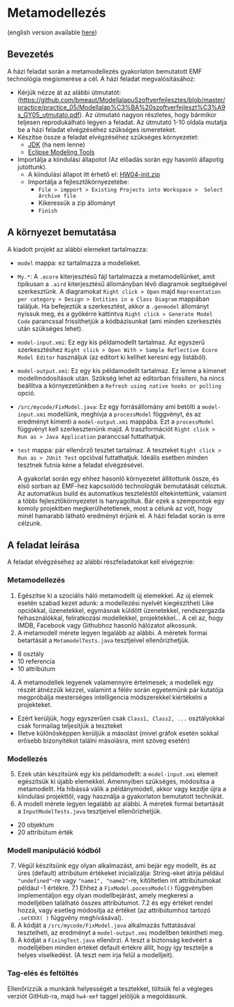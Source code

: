 # Metamodellezés
(english version available [here](https://github.com/bmeaut/ModellalapuSzoftverfejlesztes/blob/master/homework/homework_04/readme-en.md)) 

## Bevezetés
A házi feladat során a metamodellezés gyakorlaton bemutatott EMF technológia megismerése a cél. A házi feladat megvalósításához:
- Kérjük nézze át az alábbi útmutatót: (https://github.com/bmeaut/ModellalapuSzoftverfejlesztes/blob/master/practice/practice_05/Modellalap%C3%BA%20szoftverfejleszt%C3%A9s_GY05_utmutato.pdf). Az útmutató nagyon részletes, hogy bármikor teljesen reprodukálható legyen a feladat. Az útmutató 1-10 oldala mutatja be a házi feladat elvégzéséhez szükséges ismereteket.
- Készítse össze a feladat elvégzéséhez szükséges környezetet:
  - [JDK](https://adoptium.net/) (ha nem lenne)
  - [Eclipse Modeling Tools](https://www.eclipse.org/downloads/packages/release/2023-03/r/eclipse-modeling-tools)
- Importálja a kiindulási állapotot (Az előadás során egy hasonló állapotig jutottunk).
  - A kiindulási állapot itt érhető el: [HW04-init.zip](https://github.com/bmeaut/ModellalapuSzoftverfejlesztes/raw/master/homework/homework_04/HW04-init.zip)
  - Importálja a fejlesztőkörnyezetébe:
    - `File > impport > Existing Projects into Workspace >  Select Archive file`
    - Kikeressük a zip állományt
    -  `Finish`

## A környezet bemutatása
A kiadott projekt az alábbi elemeket tartalmazza:
- `model` mappa: ez tartalmazza a modelleket.
 - `My.*`: A `.ecore` kiterjesztésű fájl tartalmazza a metamodellünket, amit tipikusan a `.aird` kiterjesztésű állományban lévő diagramok segítségével szerkesztünk. A diagramokat `Right click > Open` majd `Representation per category > Design > Entities in a Class Diagram` mappában találjuk. Ha befejeztük a szerkesztést, akkor a `.genmodel` állományt nyissuk meg, és a gyökérre kattintva  `Right click > Generate Model Code` parancssal frissíthetjük a kódbázisunkat (ami minden szerkesztés után szükséges lehet).
 - `model-input.xmi`: Ez egy kis példamodellt tartalmaz. Az egyszerű szerkesztéshez `Right click > Open With > Sample Reflective Ecore Model Editor` használjuk (az editort ki kellhet keresni egy listából).
 - `model-output.xmi`: Ez egy kis példamodellt tartalmaz. Ez lenne a kimenet modellmódosítások után. Szökség lehet az editorban frissíteni, ha nincs beállítva a környezetünkben a `Refresh using native hooks or polling` opció.
- `/src/mycode/FixModel.java`: Ez egy forrásállomány ami betölti a `model-input.xmi` modellünk, meghívja a `processModel` föggvényt, és az eredményt kimenti a `model-output.xmi` mappába. Ezt a `processModel` függvényt kell szerkesztenünk majd. A traszformációt `Right click > Run as > Java Application` paranccsal futtathatjuk.
- `test` mappa: pár ellenőrző tesztet tartalmaz. A teszteket `Right click > Run as > JUnit Test` opcióval futtathatjuk. Ideális esetben minden tesztnek futnia kéne a feladat elvégzésével.

  A gyakorlat során egy ehhez hasonló környezetet állítottunk össze, és első sorban az EMF-hez kapcsolódó technológiák bemutatását céloztuk. Az automatikus build és automatikus teszteléstől eltekintettünk, valamint a többi fejlesztőkörnyezetet is hanyagoltuk. Bár ezek a szempontok egy komoly projektben megkerülhetetlenek, most a célunk az volt, hogy minél hamarabb látható eredményt érjünk el. A házi feladat során is erre célzunk.

## A feladat leírása

A feladat elvégzéséhez az alábbi részfeladatokat kell elvégeznie:

### Metamodellezés
1. Egészítse ki a szociális háló metamodellt új elemekkel. Az új elemek esetén szabad kezet adunk: a modellezési nyelvét kiegészítheti Like opciókkal, üzenetekkel, egymásnak küldött üzenetekkel, rendszergazda felhasználókkal, feliratkozási modellekkel, projektekkel... A cél az, hogy IMDB, Facebook vagy Githubhoz hasonló hálózatot alkossunk.
2. A metamodell mérete legyen legalább az alábbi. A méretek formai betartását a `MetamodelTests.java` tesztjeivel ellenőrizhetjük.
  * 8 osztály
  * 10 referencia
  * 10 attribútum
4. A metamodellek legyenek valamennyire értelmesek; a modellek egy részét átnézzük kézzel, valamint a félév során egyetemünk pár kutatója megpróbálja mesterséges intelligencia módszerekkel kiértékelni a projekteket.
  * Ezért kerüljük, hogy egyszerűen csak `Class1, Class2, ...` osztályokkal csak formailag teljesítjük a teszteket
  * Illetve különösképpen kerüljük a másolást (mivel gráfok esetén sokkal erősebb bizonyítékot találni másolásra, mint szöveg esetén)

### Modellezés
5. Ezek után készítsünk egy kis példamodellt: a  `model-input.xmi` elemeit egészítsük ki újabb elemekkel. Amennyiben szükséges, módosítsa a metamodellt. Ha hibássá válik a példánymodell, akkor vagy kezdje újra a kiindulási projekttől, vagy használja a gyakorlaton bemutatott technikát.
6. A modell mérete legyen legalább az alábbi. A méretek formai betartását a `InputModelTests.java` tesztjeivel ellenőrizhetjük.
  * 20 objektum
  * 20 attribútum érték
    
### Modell manipuláció kódból
7. Végül készítsünk egy olyan alkalmazást, ami bejár egy modellt, és az üres (default) attribútum értékeket inicializálja: String-eket átirja például `"undefined"`-re vagy `"name1", "name2"`-re, kitöltetlen int attribútumokat például -1 értékre.
  7.1 Ehhez a `FixModel.pocessModel()` függvényben implementáljon egy olyan modellbejárást, amely megkeresi a modelljében található összes attribútumot.
  7.2 és egy értéket rendel hozzá, vagy esetleg módosítja az értéket (az attribútumhoz tartozó `.setXXX( )` függvény meghívásával).
8. A kódját a `/src/mycode/FixModel.java` alkalmazás futtatásával tesztelheti, az eredményt a `model-output.xmi` modellben tekintheti meg.
9. A kódját a `FixingTest.java` ellenőrzi. A teszt a biztonság kedvéért a modelljében minden értéket default értékre állít, hogy így tesztelje a helyes viselkedést. (A teszt nem írja felül a modelljeit).

### Tag-elés és feltöltés
Ellenőrizzük a munkánk helyességét a tesztekkel, töltsük fel a végleges verziót GitHub-ra, majd `hw4-emf` taggel jelöljük a megoldásunk.
